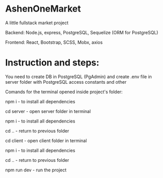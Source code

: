# AshenOneMarket

A little fullstack market project

Backend: Node.js, express, PostgreSQL, Sequelize (ORM for PostgreSQL)

Frontend: React, Bootstrap, SCSS, Mobx, axios


# Instruction and steps:

You need to create DB in PostgreSQL (PgAdmin) and create .env file in server folder with PostgreSQL access constants and other

Comands for the terminal opened inside project's folder:

npm i - to install all dependencies

cd server - open server folder in terminal

npm i - to install all dependencies

cd .. - return to previous folder

cd client - open client folder in terminal

npm i - to install all dependencies

cd .. - return to previous folder

npm run dev - run the project
